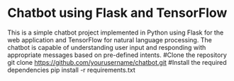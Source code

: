 # Chatbot using Flask and TensorFlow
This is a simple chatbot project implemented in Python using Flask for the web application and TensorFlow for natural language processing. The chatbot is capable of understanding user input and responding with appropriate messages based on pre-defined intents.
#Clone the repository
git clone https://github.com/yourusername/chatbot.git
#Install the required dependencies
pip install -r requirements.txt


